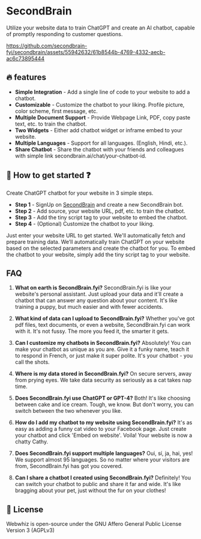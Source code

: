 # SecondBrain

Utilize your website data to train ChatGPT and create an AI chatbot, capable of promptly responding to customer questions.

https://github.com/secondbrain-fyi/secondbrain/assets/55942632/61b8544b-4769-4332-aecb-ac6c73895444

## 🔥 features

- **Simple Integration** - Add a single line of code to your website to add a chatbot.
- **Customizable** - Customize the chatbot to your liking. Profile picture, color scheme, first message, etc.
- **Multiple Document Support** - Provide Webpage Link, PDF, copy paste text, etc. to train the chatbot.
- **Two Widgets** - Either add chatbot widget or inframe embed to your website.
- **Multiple Languages** - Support for all languages. (English, Hindi, etc.).
- **Share Chatbot** - Share the chatbot with your friends and colleagues with simple link secondbrain.ai/chat/your-chatbot-id.

## 🤔 How to get started ❓

Create ChatGPT chatbot for your website in 3 simple steps.

- **Step 1** - SignUp on [SecondBrain](https://secondbrain.ai) and create a new SecondBrain bot.
- **Step 2** - Add source, your website URL, pdf, etc. to train the chatbot.
- **Step 3** - Add the tiny script tag to your website to embed the chatbot.
- **Step 4** - (Optional) Customize the chatbot to your liking.

Just enter your website URL to get started. We'll automatically fetch and prepare training data.
We’ll automatically train ChatGPT on your website based on the selected parameters and create the chatbot for you.
To embed the chatbot to your website, simply add the tiny script tag to your website.

## FAQ

1. **What on earth is SecondBrain.fyi?**
   SecondBrain.fyi is like your website's personal assistant. Just upload your data and it'll create a chatbot that can answer any question about your content. It's like training a puppy, but much easier and with fewer accidents.

2. **What kind of data can I upload to SecondBrain.fyi?**
   Whether you've got pdf files, text documents, or even a website, SecondBrain.fyi can work with it. It's not fussy. The more you feed it, the smarter it gets.

3. **Can I customize my chatbots in SecondBrain.fyi?**
   Absolutely! You can make your chatbot as unique as you are. Give it a funky name, teach it to respond in French, or just make it super polite. It's your chatbot - you call the shots.

4. **Where is my data stored in SecondBrain.fyi?**
   On secure servers, away from prying eyes. We take data security as seriously as a cat takes nap time.

5. **Does SecondBrain.fyi use ChatGPT or GPT-4?**
   Both! It's like choosing between cake and ice cream. Tough, we know. But don't worry, you can switch between the two whenever you like.

6. **How do I add my chatbot to my website using SecondBrain.fyi?**
   It's as easy as adding a funny cat video to your Facebook page. Just create your chatbot and click 'Embed on website'. Voila! Your website is now a chatty Cathy.

7. **Does SecondBrain.fyi support multiple languages?**
   Oui, sí, ja, hai, yes! We support almost 95 languages. So no matter where your visitors are from, SecondBrain.fyi has got you covered.

8. **Can I share a chatbot I created using SecondBrain.fyi?**
   Definitely! You can switch your chatbot to public and share it far and wide. It's like bragging about your pet, just without the fur on your clothes!



## 📑 License

Webwhiz is open-source under the GNU Affero General Public License Version 3 (AGPLv3)
